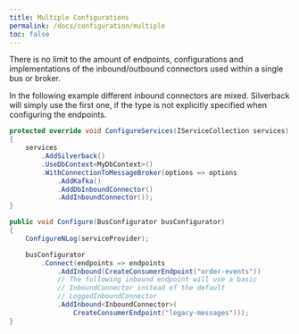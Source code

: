 ```yaml
---
title: Multiple Configurations
permalink: /docs/configuration/multiple
toc: false
---
```


There is no limit to the amount of endpoints, configurations and implementations of the inbound/outbound connectors used within a single bus or broker.

In the following example different inbound connectors are mixed. Silverback will simply use the first one, if the type is not explicitly specified when configuring the endpoints.

```c#
protected override void ConfigureServices(IServiceCollection services)
{
    services
        .AddSilverback()
        .UseDbContext<MyDbContext>()
        .WithConnectionToMessageBroker(options => options
            .AddKafka()
            .AddDbInboundConnector()
            .AddInboundConnector());
}

public void Configure(BusConfigurator busConfigurator)
{
    ConfigureNLog(serviceProvider);

    busConfigurator
        .Connect(endpoints => endpoints
            .AddInbound(CreateConsumerEndpoint("order-events"))
            // The following inbound endpoint will use a basic 
            // InboundConnector instead of the default
            // LoggedInboundConnector
            .AddInbound<InboundConnector>(
                CreateConsumerEndpoint("legacy-messages")));
}
```